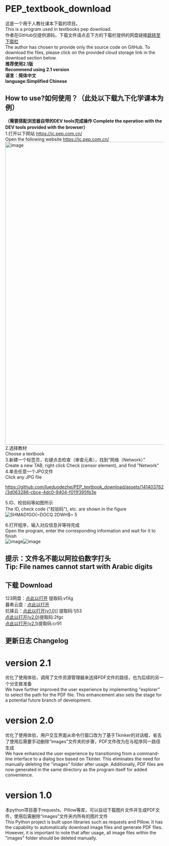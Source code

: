 # PEP_textbook_download
这是一个用于人教社课本下载的项目。  
This is a program used in textbooks pep download.  
作者在GitHub仅提供源码，下载文件请点击下方的下载栏提供的网盘链接[跳转至下载栏](https://github.com/lueduodezhe/PEP_textbook_download#%E4%B8%8B%E8%BD%BD-download)  
The author has chosen to provide only the source code on GitHub. To download the files, please click on the provided cloud storage link in the download section below.  
**推荐使用2.1版  
Recommend using 2.1 version**  
**语言：简体中文   
language:Simplified Chinese**  
## How to use?如何使用？（此处以下载九下化学课本为例）
**（需要搭配浏览器自带的DEV tools完成操作 Complete the operation with the DEV tools provided with the browser）**   
1.打开以下网站 https://jc.pep.com.cn/  
Open the following website https://jc.pep.com.cn/  
<img width="960" alt="image" src="https://github.com/lueduodezhe/PEP_textbook_download/assets/141403762/4de369d0-b32c-4399-8cd6-00c138183c1a">  
2.选择教材    
Choose a textbook  
3.新建一个标签页，右键点击检查（审查元素），找到“网络（Network）”     
Create a new TAB, right click Check (censor element), and find "Network"  
4.单击任意一个JPG文件  
Click any JPG file  


https://github.com/lueduodezhe/PEP_textbook_download/assets/141403762/3d063286-cbce-4dc0-9404-f011f395fb3e


5.ID、校验码等如图所示  
The ID, check code ("校验码"), etc. are shown in the figure  
![SHMAD1GO{~DOCQ 2DWH$~ 5](https://github.com/lueduodezhe/PEP_textbook_download/assets/141403762/6528c3b5-eff4-4aaf-8cc8-9354939e0d73)

6.打开程序，输入对应信息并等待完成  
Open the program, enter the corresponding information and wait for it to finish  
![image](https://github.com/lueduodezhe/PEP_textbook_download/assets/141403762/a04f2342-5a4b-48d3-a58c-3339ce486c10)![image](https://github.com/lueduodezhe/PEP_textbook_download/assets/141403762/602a80a6-1c1b-4d6b-95b1-8addebbd63be)


**提示：文件名不能以阿拉伯数字打头   
Tip: File names cannot start with Arabic digits**
------
## 下载 Download  
123网盘：[点此以打开](https://www.123pan.com/s/ICnzVv-PYagh.html) 提取码:vfXg  
暮希云盘：[点此以打开](https://pan.xiaomuxi.cn/s/YeWhz)  
抗揍云：[点此以打开(v1.0)](https://wwzm.lanzouj.com/b04kaaqzg)] 提取码:1j53  
[点此以打开(v2.0)](https://wwzm.lanzouj.com/b04kaar2j)提取码:2fgc  
[点此以打开(v2.1)](https://wwzm.lanzouj.com/b04kaxcsd)提取码:cr91
## 更新日志 Changelog    
# version 2.1      
优化了使用体验，调用了文件资源管理器来选择PDF文件的路径，也为后续的另一个分支做准备  
We have further improved the user experience by implementing "explorer" to select the path for the PDF file. This enhancement also sets the stage for a potential future branch of development.
# version 2.0     
优化了使用体验，用户交互界面从命令行窗口改为了基于Tkinker的对话框，省去了使用后需要手动删除“images”文件夹的步骤，PDF文件改为在与程序同一路径生成  
We have enhanced the user experience by transitioning from a command-line interface to a dialog box based on Tkinter. This eliminates the need for manually deleting the "images" folder after usage. Additionally, PDF files are now generated in the same directory as the program itself for added convenience.    
# version 1.0  
本python项目基于requests、Pillow等库，可以自动下载图片文件并生成PDF文件，使用后需删除“images”文件夹内所有的图片文件  
This Python project is built upon libraries such as requests and Pillow. It has the capability to automatically download image files and generate PDF files. However, it is important to note that after usage, all image files within the "images" folder should be deleted manually.
